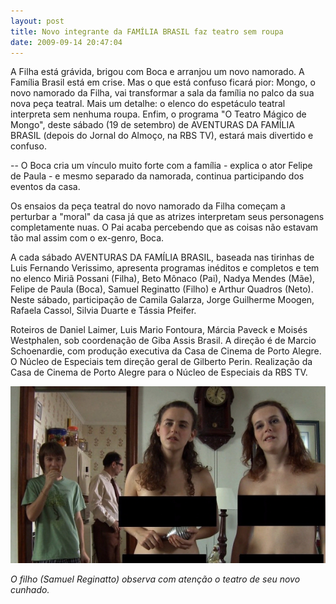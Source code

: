 ```yaml
---
layout: post
title: Novo integrante da FAMÍLIA BRASIL faz teatro sem roupa
date: 2009-09-14 20:47:04
---
```

A Filha está grávida, brigou com Boca e arranjou um novo namorado. A Família Brasil está em crise. Mas o que está confuso ficará pior: Mongo, o novo namorado da Filha, vai transformar a sala da família no palco da sua nova peça teatral. Mais um detalhe: o elenco do espetáculo teatral interpreta sem nenhuma roupa. Enfim, o programa "O Teatro Mágico de Mongo", deste sábado (19 de setembro) de AVENTURAS DA FAMÍLIA BRASIL (depois do Jornal do Almoço, na RBS TV), estará mais divertido e confuso.

\-﻿- O Boca cria um vínculo muito forte com a família - explica o ator Felipe de Paula - e mesmo separado da namorada, continua participando dos eventos da casa.

Os ensaios da peça teatral do novo namorado da Filha começam a perturbar a "moral" da casa já que as atrizes interpretam seus personagens completamente nuas. O Pai acaba percebendo que as coisas não estavam tão mal assim com o ex-genro, Boca.

A cada sábado AVENTURAS DA FAMÍLIA BRASIL, baseada nas tirinhas de Luis Fernando Verissimo, apresenta programas inéditos e completos e tem no elenco Miriã Possani (Filha), Beto Mônaco (Pai), Nadya Mendes (Mãe), Felipe de Paula (Boca), Samuel Reginatto (Filho) e Arthur Quadros (Neto). Neste sábado, participação de Camila Galarza, Jorge Guilherme Moogen, Rafaela Cassol, Silvia Duarte e Tássia Pfeifer.

Roteiros de Daniel Laimer, Luis Mario Fontoura, Márcia Paveck e Moisés Westphalen, sob coordenação de Giba Assis Brasil. A direção é de Marcio Schoenardie, com produção executiva da Casa de Cinema de Porto Alegre. O Núcleo de Especiais tem direção geral de Gilberto Perin. Realização da Casa de Cinema de Porto Alegre para o Núcleo de Especiais da RBS TV.

![](/uploads/fambr07.jpg)

*O filho (Samuel Reginatto) observa com atenção o teatro de seu novo cunhado.*
